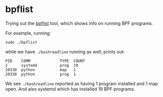 # bpflist

Trying out the [bpflist](https://github.com/iovisor/bcc/blob/master/tools/bpflist.py) tool, which shows info on running BPF programs.

For example, running:
```
sudo ./bpflist
```

while we have `./bashreadline` running as well, prints out:
```
PID    COMM             TYPE  COUNT
1      systemd          prog  19
20330  python           map   1
20330  python           prog  1
```

We see `./bashreadline` reported as having 1 program installed and 1 map open. And also systemd which has installed 19 BPF programs.

